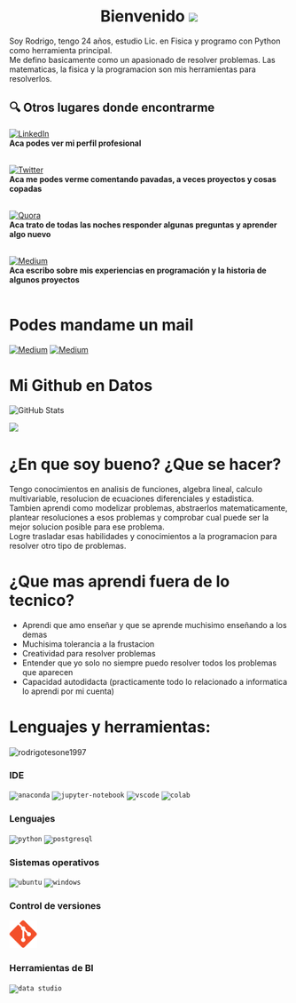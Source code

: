 <h1 align="center">Bienvenido <img src="https://github.com/TheDudeThatCode/TheDudeThatCode/blob/master/Assets/Hi.gif" width="30px"> </h1>

Soy Rodrigo, tengo 24 años, estudio Lic. en Fisica y programo con Python como herramienta principal.</br>
Me defino basicamente como un apasionado de resolver problemas. Las matematicas, la fisica y la programacion son mis herramientas para resolverlos.  

## 🔍 Otros lugares donde encontrarme
  <a href="https://www.linkedin.com/in/rodrigo-tesone" target="_blank"><img alt="LinkedIn" src="https://img.shields.io/badge/linkedin-%230077B5.svg?&style=for-the-badge&logo=linkedin&logoColor=white" /></a></br>
**Aca podes ver mi perfil profesional**</br></br>
  
  <a href="https://twitter.com/rodrigotesone97" target="_blank"><img alt="Twitter" src="https://img.shields.io/badge/Twitter-1DA1F2?style=for-the-badge&logo=twitter&logoColor=white" /></a></br>
  **Aca me podes verme comentando pavadas, a veces proyectos y cosas copadas** </br></br>
  
  <a href="https://es.quora.com/profile/Rodrigo-Tesone" target="_blank"><img alt="Quora" src="https://img.shields.io/badge/Quora-%23B92B27.svg?&style=for-the-badge&logo=Quora&logoColor=white" /></a></br>
  **Aca trato de todas las noches responder algunas preguntas y aprender algo nuevo**</br></br>
  
  <a href="https://medium.com/@rodrigotesone1997" target="_blank"><img alt="Medium" src="https://img.shields.io/badge/Medium-12100E?style=for-the-badge&logo=medium&logoColor=white" /></a></br>
  **Aca escribo sobre mis experiencias en programación y la historia de algunos proyectos**</br></br>
  
  # Podes mandame un mail

  <a href="mailto:rodrigotesone1997@gmail.com" target="_blank"><img alt="Medium" src="https://img.shields.io/badge/Gmail-D14836?style=for-the-badge&logo=gmail&logoColor=white" /></a>
  <a href="mailto:rodrigotesone97@outlook.com.ar" target="_blank"><img alt="Medium" src="https://img.shields.io/badge/Microsoft_Outlook-0078D4?style=for-the-badge&logo=microsoft-outlook&logoColor=white" /></a>


# Mi Github en Datos

<!--![Visitor Badge](https://visitor-badge.laobi.icu/badge?page_id=rodrigotesone1997)-->

![GitHub Stats](https://github-readme-stats.vercel.app/api?username=rodrigotesone1997&show_icons=true&theme=dark)

![](https://github-profile-summary-cards.vercel.app/api/cards/profile-details?username=rodrigotesone1997&theme=default)  

  
<!--<p align="center"> <img alt="GitHub last commit" src="https://img.shields.io/github/last-commit/rodrigotesone1997/notis_personalizadas?style=for-the-badge">    <img alt="GitHub followers" src="https://img.shields.io/github/followers/rodrigotesone1997?style=for-the-badge">    <img alt="GitHub contributors" src="https://img.shields.io/github/contributors/rodrigotesone1997/notis_personalizadas?style=for-the-badge">-->
  
# ¿En que soy bueno? ¿Que se hacer?

Tengo conocimientos en analisis de funciones, algebra lineal, calculo multivariable, resolucion de ecuaciones diferenciales y estadistica.</br>
Tambien aprendi como modelizar problemas, abstraerlos matematicamente, plantear resoluciones a esos problemas y comprobar cual puede ser la mejor solucion posible para ese problema.</br>
Logre trasladar esas habilidades y conocimientos a la programacion para resolver otro tipo de problemas.</br>

<!--# ¿Que estoy aprendiendo actualmente?

Estoy aprendiendo tecnicas de Machine Learning y aplicando mis conocimientos en ese campo.</br>
Paralelamente estoy trabajando con el paquete [Selenium](https://selenium-python.readthedocs.io/) para complementar este [proyecto](https://github.com/rodrigotesone1997/Bot_Curso_Graty) (mas detalles en el readme).-->

# ¿Que mas aprendi fuera de lo tecnico?

- Aprendi que amo enseñar y que se aprende muchisimo enseñando a los demas
- Muchisima tolerancia a la frustacion
- Creatividad para resolver problemas
- Entender que yo solo no siempre puedo resolver todos los problemas que aparecen
- Capacidad autodidacta (practicamente todo lo relacionado a informatica lo aprendi por mi cuenta)


# Lenguajes y herramientas:

<p><img align="center" src="https://github-readme-stats.vercel.app/api/top-langs?username=rodrigotesone1997&show_icons=true&locale=en&layout=compact" alt="rodrigotesone1997" /></p>

### IDE

<code><img height="50" src="https://d3b8hk1o42ev08.cloudfront.net/wp-content/uploads/2018/10/codepolitan_anaconda_700_350-image700x350-crop.png" alt="anaconda"></code>
<code><img height="50" src="https://empresas.blogthinkbig.com/wp-content/uploads/2019/03/Figura1LogoJupyter.png" alt="jupyter-notebook"></code>
<code><img height="50" src="https://azurecomcdn.azureedge.net/cvt-e59711d997ff74147dd7db5220a6ba86f8f46065ac1cb9d82b7a98727890278f/images/page/products/visual-studio-code/vscode-logo.png" alt="vscode"></code>
<code><img height="50" src="https://www.marketing-branding.com/wp-content/uploads/2020/07/google-colaboratory-colab-guia-completa.jpg" alt="colab"></code>

### Lenguajes

<code><img height="50" src="https://www.freecodecamp.org/espanol/news/content/images/size/w2000/2021/02/Python-language-1-.png" alt="python"></code>
<code><img height="50" src="https://alvaroperdiz.com/images/headers/postgresql.png" alt="postgresql"></code>

### Sistemas operativos

<code><img height="50" src="https://cdn.computerhoy.com/sites/navi.axelspringer.es/public/styles/1200/public/media/image/2014/02/31472-todo-ubuntu-que-es-que-podemos-esperar-este.jpg?itok=3Rn5Yhq9" alt="ubuntu"></code>
<code><img height="50" src="https://i.blogs.es/d66526/win10-64/1366_2000.jpg" alt="windows"></code>

### Control de versiones

<code><img height="50" src="https://raw.githubusercontent.com/devicons/devicon/master/icons/git/git-original.svg" alt="git"></code>

### Herramientas de BI

<code><img height="50" src="https://www.mdmarketingdigital.com/blog/wp-content/uploads/2019/06/Data-Studio-Stats-1200x700.png" alt="data studio"></code>




